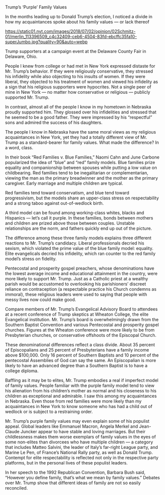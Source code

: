 Trump’s ‘Purple’ Family Values

In the months leading up to Donald Trump’s election, I noticed a divide in how my acquaintances spoke about his family values — or lack thereof

https://static01.nyt.com/images/2018/07/02/opinion/02Schmitz-01/merlin_113396509_c4c32409-ceb6-4504-83fd-ebcffc35fa10-superJumbo.jpg?quality=90&auto=webp


Trump supporters at a campaign event at the Delaware County Fair in Delaware, Ohio.

People I knew from college or had met in New York expressed distaste for Mr. Trump’s behavior. If they were religiously conservative, they stressed his infidelity while also objecting to his insults of women. If they were liberal, they objected to his treatment of women and viewed his infidelity as a sign that his religious supporters were hypocrites. Not a single peer of mine in New York — no matter how conservative or religious — publicly supported Mr. Trump.

In contrast, almost all of the people I know in my hometown in Nebraska proudly supported him. They glossed over his infidelities and stressed that he seemed to be a good father. They were impressed by his “respectful” sons and admired the success of his daughters.

The people I know in Nebraska have the same moral views as my religious acquaintances in New York, yet they had a totally different view of Mr. Trump as a standard-bearer for family values. What made the difference? In a word, class.

In their book “Red Families v. Blue Families,” Naomi Cahn and June Carbone popularized the idea of “blue” and “red” family models. Blue families prize equality and companionship between spouses while putting a low value on childbearing. Red families tend to be inegalitarian or complementarian, viewing the man as the primary breadwinner and the mother as the primary caregiver. Early marriage and multiple children are typical.

Red families tend toward conservatism, and blue tend toward progressivism, but the models share an upper-class stress on respectability and a strong taboo against out-of-wedlock birth.

A third model can be found among working-class whites, blacks and Hispanics — let’s call it purple. In these families, bonds between mothers and children are prized above those between couples. Unstable relationships are the norm, and fathers quickly end up out of the picture.

The difference among these three family models explains three different reactions to Mr. Trump’s candidacy. Liberal professionals decried his sexism, which violated the prime value of the blue family model: equality. Elite evangelicals decried his infidelity, which ran counter to the red family model’s stress on fidelity.

Pentecostal and prosperity gospel preachers, whose denominations have the lowest average income and educational attainment in the country, were more likely to support Mr. Trump. Just as a Catholic priest at a wealthy parish would be accustomed to overlooking his parishioners’ discreet reliance on contraception (a respectable practice his Church condemns as immoral), these religious leaders were used to saying that people with messy lives now could make good.

Compare members of Mr. Trump’s Evangelical Advisory Board to attendees at a recent conference of Trump skeptics at Wheaton College, the elite Evangelical institution. Mr. Trump’s board is overwhelmingly drawn from the Southern Baptist Convention and various Pentecostal and prosperity gospel churches. Figures at the Wheaton conference were more likely to be from Presbyterian churches, or conservative offshoots of the Episcopal Church.

These denominational differences reflect a class divide. About 35 percent of Episcopalians and 25 percent of Presbyterians have a family income above $100,000. Only 16 percent of Southern Baptists and 10 percent of the pentecostal Assemblies of God can say the same. An Episcopalian is more likely to have an advanced degree than a Southern Baptist is to have a college diploma.

Baffling as it may be to elites, Mr. Trump embodies a real if imperfect model of family values. People familiar with the purple family model tend to view his alienation from his children’s mother as normal and his closeness to his children as exceptional and admirable. I saw this among my acquaintances in Nebraska. Even those from red families were more likely than my acquaintances in New York to know someone who has had a child out of wedlock or is subject to a restraining order.

Mr. Trump’s purple family values may even explain some of his populist appeal. Global leaders like Emmanuel Macron, Angela Merkel and Jean-Claude Juncker appear to have stable and loving marriages. But their childlessness makes them worse exemplars of family values in the eyes of some non-elites than divorcees who have multiple children — a category that includes Matteo Salvini, the leader of Italy’s far-right League party, and Marine Le Pen, of France’s National Rally party, as well as Donald Trump. Contempt for elite respectability is reflected not only in the respective party platforms, but in the personal lives of these populist leaders.

In her speech to the 1992 Republican Convention, Barbara Bush said, “However you define family, that’s what we mean by family values.” Debates over Mr. Trump show that different ideas of family are not so easily reconciled.
